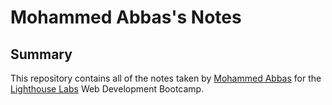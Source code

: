 # Mohammed Abbas's Notes

## Summary 

This repository contains all of the notes taken by [Mohammed Abbas](https://github.com/mo-ab93) for the [Lighthouse Labs](https://www.lighthouselabs.ca/) Web Development Bootcamp.

